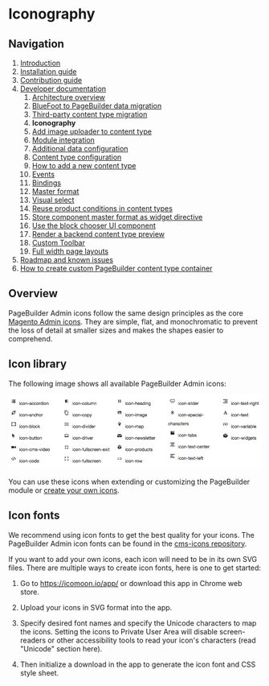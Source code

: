 # Iconography

## Navigation

1. [Introduction]
2. [Installation guide]
3. [Contribution guide]
4. [Developer documentation]
    1. [Architecture overview]
    1. [BlueFoot to PageBuilder data migration]
    1. [Third-party content type migration]
    1. **Iconography**
    1. [Add image uploader to content type]
    1. [Module integration]
    1. [Additional data configuration]
    1. [Content type configuration]
    1. [How to add a new content type]
    1. [Events]
    1. [Bindings]
    1. [Master format]
    1. [Visual select] 
    1. [Reuse product conditions in content types]
    1. [Store component master format as widget directive]
    1. [Use the block chooser UI component]
    1. [Render a backend content type preview]
    1. [Custom Toolbar]
    1. [Full width page layouts]
5. [Roadmap and known issues]
6. [How to create custom PageBuilder content type container]

[Introduction]: README.md
[Contribution guide]: CONTRIBUTING.md
[Installation guide]: install.md
[Developer documentation]: developer-documentation.md
[Architecture overview]: architecture-overview.md
[BlueFoot to PageBuilder data migration]: bluefoot-data-migration.md
[Third-party content type migration]: new-content-type-example.md
[Iconography]: iconography.md
[Add image uploader to content type]: image-uploader.md
[Module integration]: module-integration.md
[Additional data configuration]: custom-configuration.md
[Content type configuration]: content-type-configuration.md
[How to add a new content type]: how-to-add-new-content-type.md
[Events]: events.md
[Bindings]: bindings.md
[Master format]: master-format.md
[Visual select]: visual-select.md
[Reuse product conditions in content types]: product-conditions.md
[Store component master format as widget directive]: widget-directive.md
[Render a backend content type preview]: content-type-preview.md
[Use the block chooser UI component]: block-chooser-component.md
[Custom Toolbar]: toolbar.md
[Full width page layouts]: full-width-page-layouts.md
[Add image uploader to content type]: image-uploader.md
[Roadmap and Known Issues]: roadmap.md
[How to create custom PageBuilder content type container]: how-to-create-custom-content-type-container.md

## Overview

PageBuilder Admin icons follow the same design principles as the core [Magento Admin icons].
They are simple, flat, and monochromatic to prevent the loss of detail at smaller sizes and makes the shapes easier to comprehend.

## Icon library
The following image shows all available PageBuilder Admin icons:

![PageBuilder admin icons](images/pagebuilder-icons.png)

You can use these icons when extending or customizing the PageBuilder module or [create your own icons].

## Icon fonts
We recommend using icon fonts to get the best quality for your icons. 
The PageBuilder Admin icon fonts can be found in the [cms-icons repository].

If you want to add your own icons, each icon will need to be in its own SVG files. There are multiple ways to create icon fonts, here is one to get started:

1. Go to <a href="https://icomoon.io/app/" target="\_blank"> https://icomoon.io/app/ </a> or download this app in Chrome web store.  

2. Upload your icons in SVG format into the app.

3. Specify desired font names and specify the Unicode characters to map the icons. Setting the icons to Private User Area will disable screen-readers or other accessibility tools to read your icon's characters (read "Unicode" section here).

4. Then initialize a download in the app to generate the icon font and CSS style sheet.

[Magento Admin icons]: https://devdocs.magento.com/guides/v2.2/pattern-library/graphics/iconography/iconography.html
[create your own icons]: https://devdocs.magento.com/guides/v2.2/pattern-library/graphics/iconography/iconography.html#creating-icons
[cms-icons repository]: https://github.com/magento-ux/cms-icons

